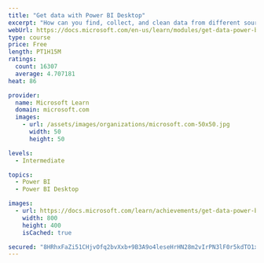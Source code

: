 ```yaml
---
title: "Get data with Power BI Desktop"
excerpt: "How can you find, collect, and clean data from different sources? Power BI is a tool for making sense of your data. You will learn tricks to make data-gathering easier."
webUrl: https://docs.microsoft.com/en-us/learn/modules/get-data-power-bi/
type: course
price: Free
length: PT1H15M
ratings:
  count: 16307
  average: 4.707181
heat: 86

provider:
  name: Microsoft Learn
  domain: microsoft.com
  images:
    - url: /assets/images/organizations/microsoft.com-50x50.jpg
      width: 50
      height: 50

levels:
  - Intermediate

topics:
  - Power BI
  - Power BI Desktop

images:
  - url: https://docs.microsoft.com/learn/achievements/get-data-power-bi-desktop-social.png
    width: 800
    height: 400
    isCached: true

secured: "8HRhxFaZi51CHjvOfq2bvXxb+9B3A9o4leseHrHN28m2vIrPN3lF0r5kdTO1xXHcLNv7314PtxxbtI5SzgGmH3czrgCR+xhjtua7yjcZV7t7gBRyTqqJ9rnp+GEFgi+KO+5hs5BQ8JQwo3/rRNbQxEM0s9CMDh07ORSwGBR3LV1v8sNn0M2Xpyar6gxP1gJqPqXegzE4MAKkXUsS+lyUEQLFP5VvK2EvPJEo45VR2hCG6OX8khLwn5qu1/KVkqe5CsnVUuCMD60IMlkNiMigKqKIL//U0r36vXkRWioaDJl+pKDbISPyUCHmNNW3CyTZjz2frQQ/tnWjGra+O9MrpcE4fH1tIgmJpzT+ghWj5pTjYC1pvkDISf33JVdKGMOJGy5BbysNb9plgfaZPMCUnIrrJW8kaNI6Anue1hWR9xKy2sXIYVc35HjWAuI2yHlE;K2zR2OvLKFpNF8rqc9zhDg=="
---
```


